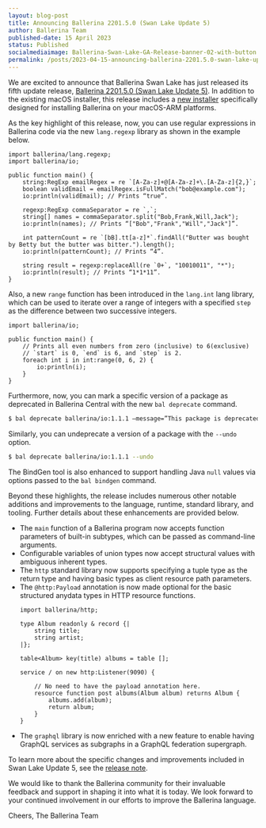 ```yaml
---
layout: blog-post
title: Announcing Ballerina 2201.5.0 (Swan Lake Update 5)
author: Ballerina Team
published-date: 15 April 2023
status: Published
socialmediaimage: Ballerina-Swan-Lake-GA-Release-banner-02-with-button.png
permalink: /posts/2023-04-15-announcing-ballerina-2201.5.0-swan-lake-update-5/
---
```


<style>.cBlogContent p{white-space: break-spaces !important;}</style>

We are excited to announce that Ballerina Swan Lake has just released its fifth update release, [Ballerina 2201.5.0 (Swan Lake Update 5)](https://ballerina.io/downloads/). In addition to the existing macOS installer, this release includes a [new installer](https://dist.ballerina.io/downloads/2201.5.0/ballerina-2201.5.0-swan-lake-macos-arm-x64.pkg) specifically designed for installing Ballerina on your macOS-ARM platforms.

As the key highlight of this release, now, you can use regular expressions in Ballerina code via the new `lang.regexp` library as shown in the example below.

```ballerina
import ballerina/lang.regexp;
import ballerina/io;

public function main() {
    string:RegExp emailRegex = re `[A-Za-z]+@[A-Za-z]+\.[A-Za-z]{2,}`;
    boolean validEmail = emailRegex.isFullMatch("bob@example.com");
    io:println(validEmail); // Prints “true”.

    regexp:RegExp commaSeparator = re `,`;
    string[] names = commaSeparator.split("Bob,Frank,Will,Jack");
    io:println(names); // Prints “["Bob","Frank","Will","Jack"]”.

    int patternCount = re `[bB].tt[a-z]*`.findAll("Butter was bought by Betty but the butter was bitter.").length();
    io:println(patternCount); // Prints “4”.

    string result = regexp:replaceAll(re `0+`, "10010011", "*");
    io:println(result); // Prints “1*1*11”.
}
```

Also, a new `range` function has been introduced in the `lang.int` lang library, which can be used to iterate over a range of integers with a specified `step` as the difference between two successive integers.

```ballerina
import ballerina/io;

public function main() {
    // Prints all even numbers from zero (inclusive) to 6(exclusive)
    // `start` is 0, `end` is 6, and `step` is 2.
    foreach int i in int:range(0, 6, 2) {
        io:println(i);
    }
}
```

Furthermore, now, you can mark a specific version of a package as deprecated in Ballerina Central with the new `bal deprecate` command.

```bash
$ bal deprecate ballerina/io:1.1.1 –message=”This package is deprecated due to a security vulnerability.”
```

Similarly, you can undeprecate a version of a package with the `--undo` option.

```bash
$ bal deprecate ballerina/io:1.1.1 --undo
```

The BindGen tool is also enhanced to support handling Java `null` values via options passed to the `bal bindgen` command.

Beyond these highlights, the release includes numerous other notable additions and improvements to the language, runtime, standard library, and tooling. Further details about these enhancements are provided below.

- The `main` function of a Ballerina program now accepts function parameters of built-in subtypes, which can be passed as command-line arguments.
- Configurable variables of union types now accept structural values with ambiguous inherent types.
- The `http` standard library now supports specifying a tuple type as the return type and having basic types as client resource path parameters.
- The `@http:Payload` annotation is now made optional for the basic structured anydata types in HTTP resource functions. 
    ```ballerina
    import ballerina/http;

    type Album readonly & record {|
        string title;
        string artist;
    |};

    table<Album> key(title) albums = table [];

    service / on new http:Listener(9090) {

        // No need to have the payload annotation here.
        resource function post albums(Album album) returns Album {
            albums.add(album);
            return album;
        }
    }
    ```
- The `graphql` library is now enriched with a new feature to enable having GraphQL services as subgraphs in a GraphQL federation supergraph. 

To learn more about the specific changes and improvements included in Swan Lake Update 5, see the [release note](https://ballerina.io/downloads/swan-lake-release-notes/swan-lake-2201.5.0).

We would like to thank the Ballerina community for their invaluable feedback and support in shaping it into what it is today. We look forward to your continued involvement in our efforts to improve the Ballerina language.

Cheers, 
The Ballerina Team
